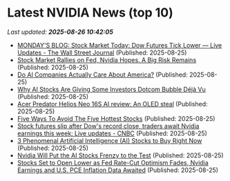 # Latest NVIDIA News (top 10)
_Last updated: **2025-08-26 10:42:05**_

- [MONDAY'S BLOG: Stock Market Today: Dow Futures Tick Lower — Live Updates - The Wall Street Journal](https://slashdot.org/firehose.pl?op=view&amp;id=178854620) (Published: 2025-08-25)
- [Stock Market Rallies on Fed, Nvidia Hopes. A Big Risk Remains](https://biztoc.com/x/b5d813400c81afb4) (Published: 2025-08-25)
- [Do AI Companies Actually Care About America?](https://www.theatlantic.com/technology/archive/2025/08/ai-patriotism/683995/) (Published: 2025-08-25)
- [Why AI Stocks Are Giving Some Investors Dotcom Bubble Déjà Vu](https://www.forbes.com/sites/hanktucker/2025/08/25/why-ai-stocks-are-giving-some-investors-dotcom-bubble-dj-vu/) (Published: 2025-08-25)
- [Acer Predator Helios Neo 16S AI review: An OLED steal](https://www.pcworld.com/article/2886413/acer-predator-helios-neo-16s-ai-review.html) (Published: 2025-08-25)
- [Five Ways To Avoid The Five Hottest Stocks](https://www.forbes.com/sites/baldwin/2025/08/25/five-ways-to-avoid-nvidia-microsoft-apple-amazon-and-meta/) (Published: 2025-08-25)
- [Stock futures slip after Dow's record close, traders await Nvidia earnings this week: Live updates - CNBC](https://slashdot.org/firehose.pl?op=view&amp;id=178854486) (Published: 2025-08-25)
- [3 Phenomenal Artificial Intelligence (AI) Stocks to Buy Right Now](https://biztoc.com/x/21ebd0f5f370e63f) (Published: 2025-08-25)
- [Nvidia Will Put the AI Stocks Frenzy to the Test](https://biztoc.com/x/9e7dda9ef90ec8b5) (Published: 2025-08-25)
- [Stocks Set to Open Lower as Fed Rate-Cut Optimism Fades, Nvidia Earnings and U.S. PCE Inflation Data Awaited](https://biztoc.com/x/d0809379b6673334) (Published: 2025-08-25)
